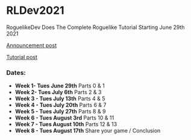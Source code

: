 # RLDev2021
RoguelikeDev Does The Complete Roguelike Tutorial Starting June 29th 2021

[Announcement post](https://www.reddit.com/r/roguelikedev/comments/o5x585/roguelikedev_does_the_complete_roguelike_tutorial/)

[Tutorial post](http://rogueliketutorials.com/tutorials/tcod/)

### Dates:
- **Week 1- Tues June 29th** Parts 0 & 1
- **Week 2- Tues July 6th** Parts 2 & 3
- **Week 3 - Tues July 13th** Parts 4 & 5
- **Week 4 - Tues July 20th** Parts 6 & 7
- **Week 5 - Tues July 27th** Parts 8 & 9
- **Week 6 - Tues August 3rd** Parts 10 & 11
- **Week 7 - Tues August 10th** Parts 12 & 13
- **Week 8 - Tues August 17th** Share your game / Conclusion
